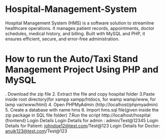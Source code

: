 # Hospital-Management-System
Hospital Management System (HMS) is a software solution to streamline healthcare operations. It manages patient records, appointments, doctor schedules, medical history, and billing. Built with MySQL and PHP, it ensures efficient, secure, and error-free administration.
# How to run the Auto/Taxi Stand Management Project Using PHP and MySQL

. Download the zip file
2. Extract the file and copy hospital folder
3.Paste inside root directory(for xampp xampp/htdocs, for wamp wamp/www, for lamp var/www/html)
4. Open PHPMyAdmin (http://localhost/phpmyadmin)
5. Create a database with name hms
6. Import hms.sql file(given inside the zip package in SQL file folder)
7.Run the script http://localhost/hospital (frontend)
Login Details
Login Details for admin : admin/Test@12345
Login Details for Patient: johndoe12@test.com/Test@123
Login Details for Doctor: anujk123@test.com/Test@123
